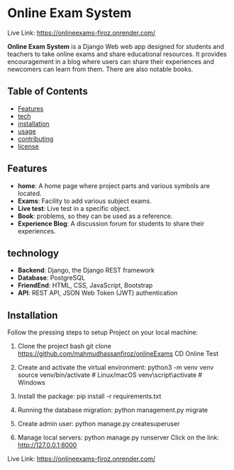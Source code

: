 # Online Exam System
Live Link: https://onlineexams-firoz.onrender.com/

**Online Exam System** is a Django Web web app designed for students and teachers to take online exams and share educational resources. It provides encouragement in a blog where users can share their experiences and newcomers can learn from them. There are also notable books.

## Table of Contents
- [Features](#Features)
- [tech](#tech)
- [installation](#installation)
- [usage](#usage)
- [contributing](#contributing)
- [license](#license)

## Features
- **home**: A home page where project parts and various symbols are located.
- **Exams**: Facility to add various subject exams.
- **Live test**: Live test in a specific object.
- **Book**: problems, so they can be used as a reference.
- **Experience Blog**: A discussion forum for students to share their experiences.

## technology
- **Backend**: Django, the Django REST framework
- **Database**: PostgreSQL
- **FriendEnd**: HTML, CSS, JavaScript, Bootstrap 
- **API**: REST API, JSON Web Token (JWT) authentication

## Installation
Follow the pressing steps to setup Project on your local machine:

1. Clone the project
 bash
 git clone https://github.com/mahmudhassanfiroz/onlineExams
 CD Online Test

2. Create and activate the virtual environment:
python3 -m venv venv
source venv/bin/activate # Linux/macOS
venv\script\activate # Windows

3. Install the package:
pip install -r requirements.txt

4. Running the database migration:
python management.py migrate

5. Create admin user:
python manage.py createsuperuser

6. Manage local servers:
python manage.py runserver
Click on the link: http://127.0.0.1:8000

Live Link: https://onlineexams-firoz.onrender.com/
